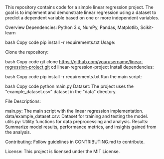 This repository contains code for a simple linear regression project. The goal is to implement and demonstrate linear regression using a dataset to predict a dependent variable based on one or more independent variables.

Overview
Dependencies: Python 3.x, NumPy, Pandas, Matplotlib, Scikit-learn

bash
Copy code
pip install -r requirements.txt
Usage:

Clone the repository:

bash
Copy code
git clone https://github.com/yourusername/linear-regression-project.git
cd linear-regression-project
Install dependencies:

bash
Copy code
pip install -r requirements.txt
Run the main script:

bash
Copy code
python main.py
Dataset: The project uses the "example_dataset.csv" dataset in the "data" directory.

File Descriptions:

main.py: The main script with the linear regression implementation.
data/example_dataset.csv: Dataset for training and testing the model.
utils.py: Utility functions for data preprocessing and analysis.
Results: Summarize model results, performance metrics, and insights gained from the analysis.

Contributing: Follow guidelines in CONTRIBUTING.md to contribute.

License: This project is licensed under the MIT License.
